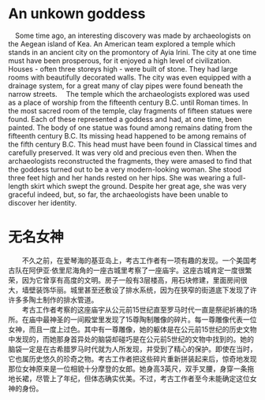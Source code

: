 # An unkown goddess
&emsp;Some time ago, an interesting discovery was made by archaeologists on the Aegean island of Kea. An American team explored a temple which stands in an ancient city on the promontory of Ayia Irini. The city at one time must have been prosperous, for it enjoyed a high level of civilization. Houses - often three storeys high - were built of stone. They had large rooms with beautifully decorated walls. The city was even equipped with a drainage system, for a great many of clay pipes were found beneath the narrow streets.
&emsp;The temple which the archaeologists explored was used as a place of worship from the fifteenth century B.C. until Roman times. In the most sacred room of the temple, clay fragments of fifteen statues were found. Each of these represented a goddess and had, at one time, been painted. The body of one statue was found among remains dating from the fifteenth century B.C. Its missing head happened to be among remains of the fifth century B.C. This head must have been found in Classical times and carefully preserved. It was very old and precious even then. When the archaeologists reconstructed the fragments, they were amased to find that the goddess turned out to be a very modern-looking woman. She stood three feet high and her hands rested on her hips. She was wearing a full-length skirt which swept the ground. Despite her great age, she was very graceful indeed, but, so far, the archaeologists have been unable to discover her identity.
# 无名女神
&emsp;&emsp;不久之前，在爱琴海的基亚岛上，考古工作者有一项有趣的发现。一个美国考古队在阿伊亚·依里尼海角的一座古城里考察了一座庙宇。这座古城肯定一度很繁荣，因为它曾享有高度的文明。房子一般有3层楼高，用石块修建，里面房间很大，墙壁装饰华丽。城里甚至还敷设了排水系统，因为在狭窄的街道底下发现了许许多多陶土制作的排水管道。  
&emsp;&emsp;考古工作者考察的这座庙宇从公元前15世纪直至罗马时代一直是祭祀祈祷的场所。在庙中最神圣的一间殿堂里发现了15尊陶制雕像的碎片。每一尊雕像代表一位女神，而且一度上过色。其中有一尊雕像，她的躯体是在公元前15世纪的历史文物中发现的，而她那身首异处的脑袋却碰巧是在公元前5世纪的文物中找到的。她的脑袋一定是在古希腊罗马时代就为人所发现，并受到了精心的保护。即使在当时，它也属历史悠久的珍奇之物。考古工作者把这些碎片重新拼装起来后，惊奇地发现那位女神原来是一位相貌十分摩登的女郎。她身高3英尺，双手叉腰，身穿一条拖地长裙，尽管上了年纪，但体态确实优美。不过，考古工作者至今未能确定这位女神的身份。